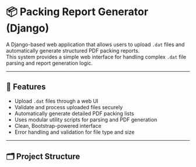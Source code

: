 # 📦 Packing Report Generator (Django)

A Django-based web application that allows users to upload `.dat` files and automatically generate structured PDF packing reports.  
This system provides a simple web interface for handling complex `.dat` file parsing and report generation logic.

---

## 🚀 Features
- Upload `.dat` files through a web UI  
- Validate and process uploaded files securely  
- Automatically generate detailed PDF packing lists  
- Uses modular utility scripts for parsing and PDF generation  
- Clean, Bootstrap-powered interface  
- Error handling and validation for file type and size  

---

## 🗂️ Project Structure
